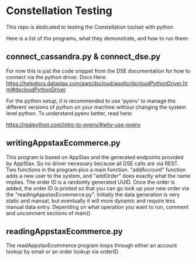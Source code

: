 # Constellation Testing
 
This repo is dedicated to testing the Constellation toolset with python

Here is a list of the programs, what they demonstrate, and how to run them:

connect_cassandra.py & connect_dse.py
--
For now this is just the code snippet from the DSE documentation for how to connect via the python driver.  Docs Here: 
https://helpdocs.datastax.com/aws/dscloud/apollo/dscloudPythonDriver.html#dscloudPythonDriver
  
  For the python setup, it is recommended to use 'pyenv' to manage the different versions of python on your machine without changing the system level python.  To understand pyenv better, read here: 
  
  https://realpython.com/intro-to-pyenv/#why-use-pyenv
  
writingAppstaxEcommerce.py 
--
This program is based on AppStax and the generated endpoints provided by AppStax.  So no driver necessary because all DSE calls are via REST.  Two functions in the program plus a main function.  "addAccount" function adds a new user to the system, and "addOrder" does exactly what the name implies.  The order ID is a randomly generated UUID.  Once the order is added, the order ID is printed so that you can go look up your new order via the "readingAppstaxEcommerce.py".  Initially the data generation is very static and manual, but eventually it will more dynamic and require less manual data entry.  Depending on what operation you want to run, comment and uncomment sections of main()


readingAppstaxEcommerce.py
--
The readAppstaxEcommerce program loops through either an account lookup by email or an order lookup via orderID.

